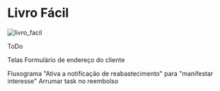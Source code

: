 # Livro Fácil


![livro_facil](https://github.com/igorvicente0712/livro_facil/assets/79584321/3eac60a8-9b7e-4638-8252-dc6ff331c327)

ToDo

Telas
  Formulário de endereço do cliente

Fluxograma
  "Ativa a notificação de reabastecimento" para "manifestar interesse"
  Arrumar task no reembolso
